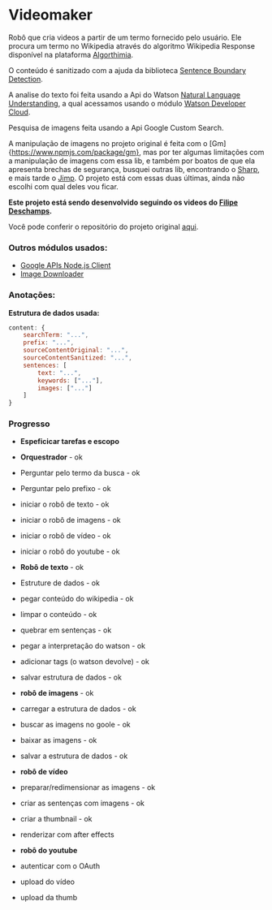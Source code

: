 # Videomaker

Robô que cria videos a partir de um termo fornecido pelo usuário. Ele procura um termo no Wikipedia através do algoritmo Wikipedia Response disponível na plataforma [Algorthimia](https://algorithmia.com/).

O conteúdo é sanitizado com a ajuda da biblioteca [Sentence Boundary Detection](https://www.npmjs.com/package/sbd).

A analise do texto foi feita usando a Api do Watson [Natural Language Understanding](https://natural-language-understanding-demo.ng.bluemix.net), a qual acessamos usando o módulo [Watson Developer Cloud](https://www.npmjs.com/package/watson-developer-cloud).


Pesquisa de imagens feita usando a Api Google Custom Search.

A manipulação de imagens no projeto original é feita com o [Gm]{https://www.npmjs.com/package/gm}, mas por ter algumas limitações com a manipulação de imagens com essa lib, e também por boatos de que ela apresenta brechas de segurança, busquei outras lib, encontrando o [Sharp](https://www.npmjs.com/package/sharp), e mais tarde o [Jimp](https://www.npmjs.com/package/jimp). O projeto está com essas duas últimas, ainda não escolhi com qual deles vou ficar.


**Este projeto está sendo desenvolvido seguindo os videos do [Filipe Deschamps](https://github.com/filipedeschamps).**

Você pode conferir o repositório do projeto original [aqui](https://github.com/filipedeschamps/video-maker).


### Outros módulos usados:

+ [Google APIs Node.js Client](https://www.npmjs.com/package/googleapis)
+ [Image Downloader](https://www.npmjs.com/package/image-downloader)


### Anotações:

**Estrutura de dados usada:**

```javascript
content: {
    searchTerm: "...",
    prefix: "...",
    sourceContentOriginal: "...",
    sourceContentSanitized: "...",
    sentences: [
        text: "...",
        keywords: ["..."],
        images: ["..."]
    ]
}
```


### Progresso

- **Espeficicar tarefas e escopo**

- **Orquestrador**                  - ok
- Perguntar pelo termo da busca     - ok
- Perguntar pelo prefixo            - ok
- iniciar o robô de texto           - ok
- iniciar o robô de imagens         - ok
- iniciar o robô de vídeo           - ok
- iniciar o robô do youtube         - ok


- **Robô de texto**                 - ok
- Estruture de dados                - ok
- pegar conteúdo do wikipedia       - ok
- limpar o conteúdo                 - ok
- quebrar em sentenças              - ok
- pegar a interpretação do watson   - ok
- adicionar tags (o watson devolve) - ok
- salvar estrutura de dados         - ok


- **robô de imagens**               - ok
- carregar a estrutura de dados     - ok
- buscar as imagens no goole        - ok
- baixar as imagens                 - ok
- salvar a estrutura de dados       - ok

- **robô de vídeo**
- preparar/redimensionar as imagens - ok 
- criar as sentenças com imagens    - ok
- criar a thumbnail                 - ok
- renderizar com after effects

- **robô do youtube**

- autenticar com o OAuth
- upload do vídeo
- upload da thumb

